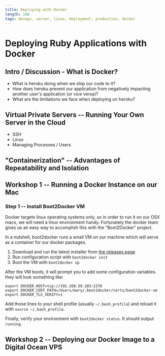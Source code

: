```yaml
---
title: Deploying with Docker
length: 180
tags: devops, server, linux, deployment, production, docker
---
```



# Deploying Ruby Applications with Docker

## Intro / Discussion - What is Docker?

* What is heroku doing when we ship our code to it?
* How does heroku prevent our application from negatively
  impacting another user's application (or vice versa)?
* What are the limitations we face when deploying on heroku?

## Virtual Private Servers -- Running Your Own Server in the Cloud

* SSH
* Linux
* Managing Processes / Users

## "Containerization" -- Advantages of Repeatability and Isolation

## Workshop 1 -- Running a Docker Instance on our Mac

### Step 1 -- Install Boot2Docker VM

Docker targets linux operating systems only, so in order to run it
on our OSX macs, we will need a linux environment handy. Fortunately
the docker team gives us an easy way to accomplish this with the
"Boot2Docker" project.

In a nutshell, boot2docker runs a small VM on our machine which will
serve as a container for our docker packages.

1. Download and run the latest installer from [the releases page](https://github.com/boot2docker/osx-installer/releases).
2. Run configuration script with `boot2docker init`
3. Boot the VM with `boot2docker up`


After the VM boots, it will prompt you to add some configuration variables.
they will look something like:

```
export DOCKER_HOST=tcp://192.168.59.103:2376
export DOCKER_CERT_PATH=/Users/mary/.boot2docker/certs/boot2docker-vm
export DOCKER_TLS_VERIFY=1
```

Add those lines to your shell profile (usually `~/.bash_profile`) and reload
it with `source ~/.bash_profile`.

Finally, verify your environment with `boot2docker status`. It should output `running`.


## Workshop 2 -- Deploying our Docker Image to a Digital Ocean VPS
